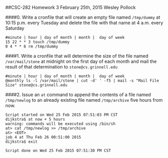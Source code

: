 ##CSC-282 Homework 3
February 25th, 2015
Wesley Pollock

####0. Write a cronfile that will create an empty file named `/tmp/dummy` at 10:15 p.m. every Tuesday and delete the file with that name at 4 a.m. every Saturday

```
#minute | hour | day of month | month |  day of week
15 22 * * 3 touch /tmp/dummy
0 4 * * 6 rm /tmp/dummy
```

####1. Write a cronfile that will determine the size of the file named `/var/mail/stone` at midnight on the first day of each month and mail the result of that determination to `stone@cs.grinnell.edu`

``` 
#minute | hour | day of month | month |  day of week
@monthly ls -l /var/mail/stone | cut -d' ' -f5 | mail -s "Mail File Size" stone@cs.grinnell.edu
```

####2. Issue an `at` command to append the contents of a file named `/tmp/newlog` to an already existing file named `/tmp/archive` five hours from now.

```
Script started on Wed 25 Feb 2015 07:51:03 PM CST
dijkstra$ at now + 5 hours
warning: commands will be executed using /bin/sh
at> cat /tmp/newlog >> /tmp/archive
at> <EOT>
job 4 at Thu Feb 26 00:51:00 2015
dijkstra$ exit

Script done on Wed 25 Feb 2015 07:51:30 PM CST
```

